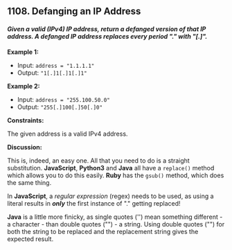 ## 1108. Defanging an IP Address

#### _Given a valid (IPv4) IP address, return a defanged version of that IP address. A defanged IP address replaces every period "." with "[.]"._



**Example 1:**
-   Input: ```address = "1.1.1.1"```
-   Output: ```"1[.]1[.]1[.]1"```

**Example 2:**
-   Input: ```address = "255.100.50.0"```
-   Output: ```"255[.]100[.]50[.]0"```


**Constraints:**

The given address is a valid IPv4 address.

**Discussion:**

This is, indeed, an easy one. All that you need to do is a straight substitution. **JavaScript**, **Python3** and **Java** all have a ```replace()``` method which allows you to do this easily. **Ruby** has the ```gsub()``` method, which does the same thing.

In **JavaScript**, a _regular expression_ (regex) needs to be used, as using a literal results in **_only_** the first instance of "." getting replaced!

**Java** is a little more finicky, as single quotes ('') mean something different - a character - than double quotes ("") - a string. Using double quotes ("") for both the string to be replaced and the replacement string gives the expected result.
